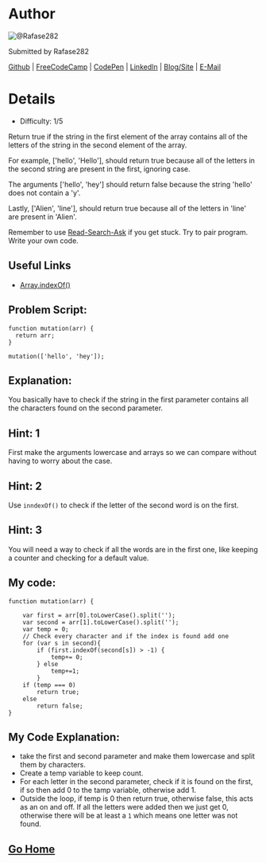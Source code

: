 # Author
![@Rafase282](https://avatars0.githubusercontent.com/Rafase282?&s=128)

Submitted by Rafase282

[Github](https://github.com/Rafase282) | [FreeCodeCamp](http://www.freecodecamp.com/rafase282) | [CodePen](http://codepen.io/Rafase282/) | [LinkedIn](https://www.linkedin.com/in/rafase282) | [Blog/Site](https://rafase282.wordpress.com/) | [E-Mail](mailto:rafase282@gmail.com)

# Details
- Difficulty: 1/5

Return true if the string in the first element of the array contains all of the letters of the string in the second element of the array.

For example, ['hello', 'Hello'], should return true because all of the letters in the second string are present in the first, ignoring case.

The arguments ['hello', 'hey'] should return false because the string 'hello' does not contain a 'y'.

Lastly, ['Alien', 'line'], should return true because all of the letters in 'line' are present in 'Alien'.

Remember to use [ Read-Search-Ask](http://github.com/FreeCodeCamp/freecodecamp/wiki/How-to-get-help-when-you-get-stuck) if you get stuck. Try to pair program. Write your own code.

## Useful Links
- [Array.indexOf()](https://developer.mozilla.org/en-US/docs/Web/JavaScript/Reference/Global_Objects/Array/indexOf)

## Problem Script:

```
function mutation(arr) {
  return arr;
}

mutation(['hello', 'hey']);
```

## Explanation:
You basically have to check if the string in the first parameter contains all the characters found on the second parameter.

## Hint: 1
First make the arguments lowercase and arrays so we can compare without having to worry about the case.

## Hint: 2
Use `inndexOf()` to check if the letter of the second word is on the first.

## Hint: 3
You will need a way to check if all the words are in the first one, like keeping a counter and checking for a default value.

## My code:

```
function mutation(arr) {

    var first = arr[0].toLowerCase().split('');
    var second = arr[1].toLowerCase().split('');
    var temp = 0;
    // Check every character and if the index is found add one
    for (var s in second){
        if (first.indexOf(second[s]) > -1) {
            temp+= 0;
        } else
            temp+=1;
        }
    if (temp === 0)
        return true;
    else
        return false;
}
```

## My Code Explanation:
- take the first and second parameter and make them lowercase and split them by characters.
- Create a temp variable to keep count.
- For each letter in the second parameter, check if it is found on the first, if so then add 0 to the tamp variable, otherwise add 1.
- Outside the loop, if temp is 0 then return true, otherwise false, this acts as an on and off. If all the letters were added then we just get 0, otherwise there will be at least a `1` which means one letter was not found.

## [Go Home](https://github.com/Rafase282/My-FreeCodeCamp-Code/wiki)
